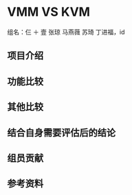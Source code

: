 # VMM VS KVM #

  组名：仨 ＋ 壹 张琼 马燕薇 苏琦 丁进福，id

   


## 项目介绍 ##


## 功能比较 ##


## 其他比较 ##


## 结合自身需要评估后的结论 ##


## 组员贡献 ##


## 参考资料 ##
